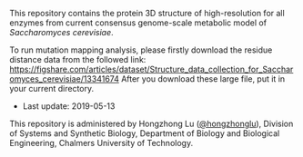 This repository contains the protein 3D structure of high-resolution for all enzymes from current consensus genome-scale metabolic model of _Saccharomyces cerevisiae_.

To run mutation mapping analysis, please firstly download the residue distance data from the followed link:
https://figshare.com/articles/dataset/Structure_data_collection_for_Saccharomyces_cerevisiae/13341674
After you download these large file, put it in your current directory.

* Last update: 2019-05-13

This repository is administered by Hongzhong Lu ([@hongzhonglu](https://github.com/hongzhonglu)), Division of Systems and Synthetic Biology, Department of Biology and Biological Engineering, Chalmers University of Technology.
